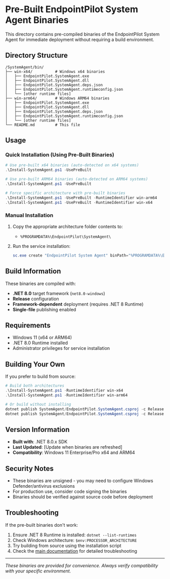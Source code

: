 # Pre-Built EndpointPilot System Agent Binaries

This directory contains pre-compiled binaries of the EndpointPilot System Agent for immediate deployment without requiring a build environment.

## Directory Structure

```
/SystemAgent/bin/
├── win-x64/          # Windows x64 binaries
│   ├── EndpointPilot.SystemAgent.exe
│   ├── EndpointPilot.SystemAgent.dll
│   ├── EndpointPilot.SystemAgent.deps.json
│   ├── EndpointPilot.SystemAgent.runtimeconfig.json
│   └── [other runtime files]
├── win-arm64/        # Windows ARM64 binaries  
│   ├── EndpointPilot.SystemAgent.exe
│   ├── EndpointPilot.SystemAgent.dll
│   ├── EndpointPilot.SystemAgent.deps.json
│   ├── EndpointPilot.SystemAgent.runtimeconfig.json
│   └── [other runtime files]
└── README.md         # This file
```

## Usage

### Quick Installation (Using Pre-Built Binaries)

```powershell
# Use pre-built x64 binaries (auto-detected on x64 systems)
.\Install-SystemAgent.ps1 -UsePreBuilt

# Use pre-built ARM64 binaries (auto-detected on ARM64 systems)  
.\Install-SystemAgent.ps1 -UsePreBuilt

# Force specific architecture with pre-built binaries
.\Install-SystemAgent.ps1 -UsePreBuilt -RuntimeIdentifier win-arm64
.\Install-SystemAgent.ps1 -UsePreBuilt -RuntimeIdentifier win-x64
```

### Manual Installation

1. Copy the appropriate architecture folder contents to:
   - `%PROGRAMDATA%\EndpointPilot\SystemAgent\`

2. Run the service installation:
   ```powershell
   sc.exe create "EndpointPilot System Agent" binPath="%PROGRAMDATA%\EndpointPilot\SystemAgent\EndpointPilot.SystemAgent.exe" start=auto
   ```

## Build Information

These binaries are compiled with:
- **.NET 8.0** target framework (`net8.0-windows`)
- **Release** configuration
- **Framework-dependent** deployment (requires .NET 8 Runtime)
- **Single-file** publishing enabled

## Requirements

- Windows 11 (x64 or ARM64)
- .NET 8.0 Runtime installed
- Administrator privileges for service installation

## Building Your Own

If you prefer to build from source:

```powershell
# Build both architectures
.\Install-SystemAgent.ps1 -RuntimeIdentifier win-x64
.\Install-SystemAgent.ps1 -RuntimeIdentifier win-arm64

# Or build without installing
dotnet publish SystemAgent/EndpointPilot.SystemAgent.csproj -c Release -r win-x64 --self-contained false
dotnet publish SystemAgent/EndpointPilot.SystemAgent.csproj -c Release -r win-arm64 --self-contained false
```

## Version Information

- **Built with**: .NET 8.0.x SDK
- **Last Updated**: [Update when binaries are refreshed]
- **Compatibility**: Windows 11 Enterprise/Pro x64 and ARM64

## Security Notes

- These binaries are unsigned - you may need to configure Windows Defender/antivirus exclusions
- For production use, consider code signing the binaries
- Binaries should be verified against source code before deployment

## Troubleshooting

If the pre-built binaries don't work:
1. Ensure .NET 8 Runtime is installed: `dotnet --list-runtimes`
2. Check Windows architecture: `$env:PROCESSOR_ARCHITECTURE`
3. Try building from source using the installation script
4. Check the [main documentation](../SystemAgent.md) for detailed troubleshooting

---
*These binaries are provided for convenience. Always verify compatibility with your specific environment.*